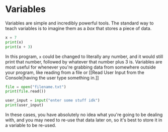# Variables 
Variables are simple and incredibly powerful tools.
The standard way to teach variables is to imagine them as a *box* that stores a piece of data.
```python
x = 7
print(x)
print(x + 3)
```
In this program, `x` could be changed to literally any number, and it would still print that number, followed by whatever that number plus 3 is.
Variables are most useful for whenever you're grabbing data from somewhere outside your program, like reading from a file or [[Read User Input from the Console|having the user type something in.]] 
```python
file = open("filename.txt")
print(file.read())
```
```python
user_input = input("enter some stuff idk")
print(user_input)
```
In these cases, you have absolutely no idea what you're going to be dealing with, and you may need to re-use that data later on, so it's best to store it in a variable to be re-used.